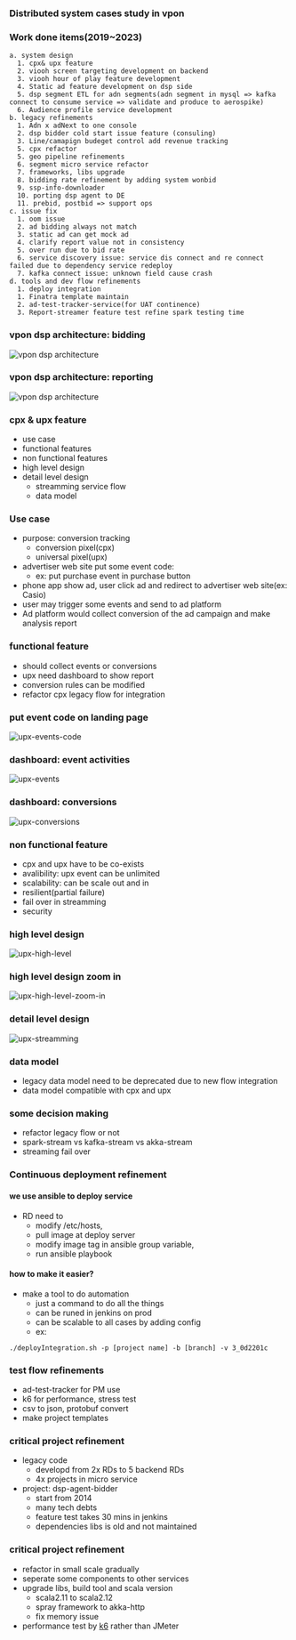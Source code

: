 ### Distributed system cases study in vpon


### Work done items(2019~2023)
```
a. system design
  1. cpx& upx feature
  2. viooh screen targeting development on backend
  3. viooh hour of play feature development
  4. Static ad feature development on dsp side
  5. dsp segment ETL for adn segments(adn segment in mysql => kafka connect to consume service => validate and produce to aerospike)
  6. Audience profile service development
b. legacy refinements
  1. Adn x adNext to one console
  2. dsp bidder cold start issue feature (consuling)
  3. Line/camapign budeget control add revenue tracking 
  5. cpx refactor
  5. geo pipeline refinements
  6. segment micro service refactor
  7. frameworks, libs upgrade
  8. bidding rate refinement by adding system wonbid
  9. ssp-info-downloader 
  10. porting dsp agent to DE
  11. prebid, postbid => support ops
c. issue fix
  1. oom issue
  2. ad bidding always not match
  3. static ad can get mock ad
  4. clarify report value not in consistency
  5. over run due to bid rate
  6. service discovery issue: service dis connect and re connect failed due to dependency service redeploy
  7. kafka connect issue: unknown field cause crash
d. tools and dev flow refinements
  1. deploy integration
  1. Finatra template maintain
  2. ad-test-tracker-service(for UAT continence) 
  3. Report-streamer feature test refine spark testing time 
```



### vpon dsp architecture: bidding
![vpon dsp architecture](mdoc-docs/resources/vpon_dsp_architecture1.jpeg)


### vpon dsp architecture: reporting
![vpon dsp architecture](mdoc-docs/resources/vpon_dsp_architecture_reporting.jpeg)



### cpx & upx feature
- use case
- functional features
- non functional features
- high level design
- detail level design
    - streamming service flow
    - data model


### Use case
- purpose: conversion tracking
    - conversion pixel(cpx)
    - universal pixel(upx)
- advertiser web site put some event code: 
    - ex: put purchase event in purchase button
- phone app show ad, user click ad and redirect to advertiser web site(ex: Casio)
- user may trigger some events and send to ad platform
- Ad platform would collect conversion of the ad campaign and make analysis report


### functional feature 
- should collect events or conversions
- upx need dashboard to show report
- conversion rules can be modified
- refactor cpx legacy flow for integration


### put event code on landing page
![upx-events-code](mdoc-docs/resources/upx_event_gen1.jpeg)


### dashboard: event activities
![upx-events](mdoc-docs/resources/upx_event1.jpeg)


### dashboard: conversions
![upx-conversions](mdoc-docs/resources/upx_conversion1.jpeg)


### non functional feature
- cpx and upx have to be co-exists
- avalibility: upx event can be unlimited
- scalability: can be scale out and in
- resilient(partial failure)
- fail over in streamming
- security


### high level design
![upx-high-level](mdoc-docs/resources/universal_pixel_v9-universal_pixel.drawio.png)
<!-- .element: style="width:85%;"  -->


### high level design zoom in
![upx-high-level-zoom-in](mdoc-docs/resources/universal_pixel_v9-universal_pixel-streamming-part.drawio.png)
<!-- .element: style="width:85%;"  -->


### detail level design
![upx-streamming](mdoc-docs/resources/universal_pixel_v9-validator_aggregator_transfomer.drawio.png)
<!-- .element: style="width:100%;"  -->


### data model
- legacy data model need to be deprecated due to new flow integration
- data model compatible with cpx and upx


### some decision making
- refactor legacy flow or not
- spark-stream vs kafka-stream vs akka-stream
- streaming fail over



### Continuous deployment refinement
#### we use ansible to deploy service
- RD need to 
    - modify /etc/hosts, 
    - pull image at deploy server
    - modify image tag in ansible group variable,
    - run ansible playbook 


#### how to make it easier?
- make a tool to do automation
    - just a command to do all the things
    - can be runed in jenkins on prod
    - can be scalable to all cases by adding config
    - ex:

```shell
./deployIntegration.sh -p [project name] -b [branch] -v 3_0d2201c
```



### test flow refinements
- ad-test-tracker for PM use
- k6 for performance, stress test
- csv to json, protobuf convert
- make project templates



### critical project refinement
- legacy code
    - developd from 2x RDs to 5 backend RDs
    - 4x projects in micro service
- project: dsp-agent-bidder
    - start from 2014
    - many tech debts
    - feature test takes 30 mins in jenkins
    - dependencies libs is old and not maintained


### critical project refinement
- refactor in small scale gradually
- seperate some components to other services
- upgrade libs, build tool and scala version
    - scala2.11 to scala2.12
    - spray framework to akka-http
    - fix memory issue
- performance test by [k6](https://k6.io/) rather than JMeter<!-- .element: target="_blank" -->